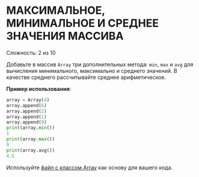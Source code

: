 # МАКСИМАЛЬНОЕ, МИНИМАЛЬНОЕ И СРЕДНЕЕ ЗНАЧЕНИЯ МАССИВА

Сложность: 2 из 10

Добавьте в массив `Array` три дополнительных метода: `min`, `max` и `avg` для вычисления минимального, максимально и среднего значений. В качестве среднего рассчитывайте среднее арифметическое.

**Пример использования**:

```python
array = Array(4)
array.append(6)
array.append(2)
array.append(1)
array.append(9)
print(array.min())
1
print(array.max())
9
print(array.avg())
4.5
```

Используйте [файл с классом Array](initial.py) как основу для вашего кода.

